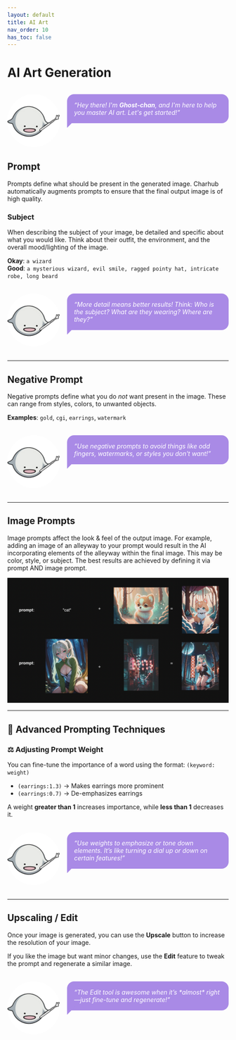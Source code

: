 ```yaml
---
layout: default
title: AI Art
nav_order: 10
has_toc: false
---
```


<style>
  .tutor-bubble {
    display: flex;
    align-items: flex-start;
    gap: 1rem;
    margin: 2rem 0;
    opacity: 0;
    transform: translateX(-30px);
    animation: slideFadeIn 0.6s ease-out forwards;
  }

  /* Delay each bubble */
  .tutor-bubble:nth-of-type(2) { animation-delay: 0.2s; }
  .tutor-bubble:nth-of-type(3) { animation-delay: 0.4s; }
  .tutor-bubble:nth-of-type(4) { animation-delay: 0.6s; }
  .tutor-bubble:nth-of-type(5) { animation-delay: 0.8s; }

  .tutor-bubble img {
    width: 120px;
    border-radius: 50%;
    flex-shrink: 0;
  }

  .assistant-bubble {
    background-color: #a98ae6;
    color: #fff;
    border-radius: 1rem;
    border-bottom-left-radius: 0;
    position: relative;
    padding: 1rem;
    max-width: 700px;
    font-style: italic;
  }

  .assistant-bubble strong {
    color: #ffffff;
  }

  .assistant-bubble::after {
    content: '';
    position: absolute;
    left: 0;
    bottom: -10px;
    width: 20px;
    height: 20px;
    background-color: #a98ae6;
    clip-path: polygon(0 0, 100% 0, 0 100%);
  }

  @keyframes slideFadeIn {
    to {
      opacity: 1;
      transform: translateX(0);
    }
  }
</style>

# AI Art Generation

<div class="tutor-bubble">
  <img src="/assets/ghostchan.png" alt="Ghost-chan">
  <div class="assistant-bubble">
    “Hey there! I'm <strong>Ghost-chan</strong>, and I'm here to help you master AI art. Let's get started!”
  </div>
</div>

## Prompt

Prompts define what should be present in the generated image. Charhub automatically augments prompts to ensure that the final output image is of high quality.

### Subject

When describing the subject of your image, be detailed and specific about what you would like. Think about their outfit, the environment, and the overall mood/lighting of the image.

**Okay**: `a wizard`  
**Good**: `a mysterious wizard, evil smile, ragged pointy hat, intricate robe, long beard`

<div class="tutor-bubble">
  <img src="/assets/ghostchan.png" alt="Ghost-chan">
  <div class="assistant-bubble">
    “More detail means better results! Think: Who is the subject? What are they wearing? Where are they?”
  </div>
</div>

---

## Negative Prompt

Negative prompts define what you do *not* want present in the image. These can range from styles, colors, to unwanted objects.

**Examples**: `gold`, `cgi`, `earrings`, `watermark`

<div class="tutor-bubble">
  <img src="/assets/ghostchan.png" alt="Ghost-chan">
  <div class="assistant-bubble">
    “Use negative prompts to avoid things like odd fingers, watermarks, or styles you don't want!”
  </div>
</div>

---

## Image Prompts

Image prompts affect the look & feel of the output image. For example, adding an image of an alleyway to your prompt would result in the AI incorporating elements of the alleyway within the final image. This may be color, style, or subject. The best results are achieved by defining it via prompt AND image prompt.

![image_prompts](/assets/tutorial.png)

---

## 🎨 Advanced Prompting Techniques

### ⚖️ Adjusting Prompt Weight

You can fine-tune the importance of a word using the format: `(keyword: weight)`

- `(earrings:1.3)` → Makes earrings more prominent  
- `(earrings:0.7)` → De-emphasizes earrings  

A weight **greater than 1** increases importance, while **less than 1** decreases it.

<div class="tutor-bubble">
  <img src="/assets/ghostchan.png" alt="Ghost-chan">
  <div class="assistant-bubble">
    “Use weights to emphasize or tone down elements. It’s like turning a dial up or down on certain features!”
  </div>
</div>

---

## Upscaling / Edit

Once your image is generated, you can use the **Upscale** button to increase the resolution of your image.

If you like the image but want minor changes, use the **Edit** feature to tweak the prompt and regenerate a similar image.

<div class="tutor-bubble">
  <img src="/assets/ghostchan.png" alt="Ghost-chan">
  <div class="assistant-bubble">
    “The Edit tool is awesome when it’s *almost* right—just fine-tune and regenerate!”
  </div>
</div>
